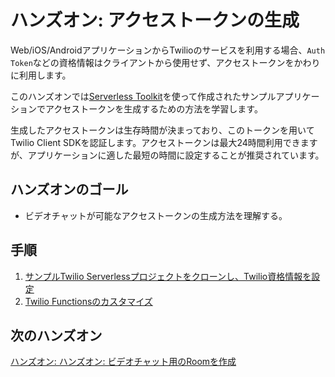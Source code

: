 #  ハンズオン: アクセストークンの生成

Web/iOS/AndroidアプリケーションからTwilioのサービスを利用する場合、`Auth Token`などの資格情報はクライアントから使用せず、アクセストークンをかわりに利用します。

このハンズオンでは[Serverless Toolkit](https://www.twilio.com/docs/labs/serverless-toolkit)を使って作成されたサンプルアプリケーションでアクセストークンを生成するための方法を学習します。


生成したアクセストークンは生存時間が決まっており、このトークンを用いてTwilio Client SDKを認証します。アクセストークンは最大24時間利用できますが、アプリケーションに適した最短の時間に設定することが推奨されています。

## ハンズオンのゴール
- ビデオチャットが可能なアクセストークンの生成方法を理解する。

## 手順
1. [サンプルTwilio Serverlessプロジェクトをクローンし、Twilio資格情報を設定](01-Clone-Sample-App.md)
2. [Twilio Functionsのカスタマイズ](02-Customize-Function.md)

## 次のハンズオン

[ハンズオン: ハンズオン: ビデオチャット用のRoomを作成](../03-Create-Video-Chat-Room/00-Overview.md)